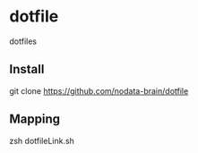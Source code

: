 # dotfile
dotfiles

## Install
git clone https://github.com/nodata-brain/dotfile

## Mapping
zsh dotfileLink.sh
